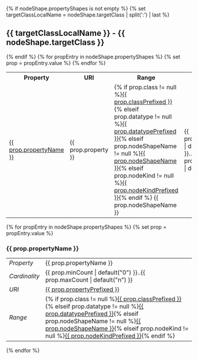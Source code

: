 {% if nodeShape.propertyShapes is not empty %}
{% set targetClassLocalName = nodeShape.targetClass | split(':') | last %}
## {{ targetClassLocalName }} - {{ nodeShape.targetClass }}

<table>
    <tr>
        <th>Property</th>
        <th>URI</th>
        <th>Range</th>
        <th>Card</th>
        <th>Optionaliteit</th>
    </tr>
{% endif %}
{% for propEntry in nodeShape.propertyShapes %}
{% set prop = propEntry.value %}
    <tr>
        <td><a href="{{ prop.property }}">{{ prop.propertyName }}</a></td>
        <td>{{ prop.property }}</td>
        <td>{% if prop.class != null %}<a href="{{ prop.class }}">{{ prop.classPrefixed }}</a>{% elseif prop.datatype != null %}<a href="{{ prop.datatype }}">{{ prop.datatypePrefixed }}</a>{% elseif prop.nodeShapeName != null %}<a href="http://www.w3.org/2000/01/rdf-schema#Literal">{{ prop.nodeShapeName }}</a>{% elseif prop.nodeKind != null %}<a href="{{ prop.nodeKind }}">{{ prop.nodeKindPrefixed }}</a>{% endif %} {{ prop.nodeShapeName }}</td>
        <td>{{ prop.minCount | default("0") }}..{{ prop.maxCount | default("n") }}</td>
        <td>{% if prop.optionaliteit contains "V"%}V{% elseif prop.optionaliteit contains "C"%}C{% elseif prop.optionaliteit contains "A"%}A{% elseif prop.optionaliteit contains "O"%}O{% endif %}</td>
    </tr>
{% endfor %}
</table>

{% for propEntry in nodeShape.propertyShapes %}
{% set prop = propEntry.value %}
### {{ prop.propertyName }}

<table>
<tr>
    <td><em>Property</em></td>
    <td>{{ prop.propertyName }}</td>
</tr>
<tr>
    <td><em>Cardinality</em></td>
    <td>{{ prop.minCount | default("0") }}..{{ prop.maxCount | default("n") }}</td>
</tr>
<tr>
    <td><em>URI</em></td>
    <td><a href="{{ prop.property }}">{{ prop.propertyPrefixed }}</a></td>
</tr>
<tr>
    <td><em>Range</em></td>
    <td>{% if prop.class != null %}<a href="{{ prop.class }}">{{ prop.classPrefixed }}</a>{% elseif prop.datatype != null %}<a href="{{ prop.datatype }}">{{ prop.datatypePrefixed }}</a>{% elseif prop.nodeShapeName != null %}<a href="http://www.w3.org/2000/01/rdf-schema#Literal">{{ prop.nodeShapeName }}</a>{% elseif prop.nodeKind != null %}<a href="{{ prop.nodeKind }}">{{ prop.nodeKindPrefixed }}</a>{% endif %}</td>
</tr>
</table>

{% endfor %}
